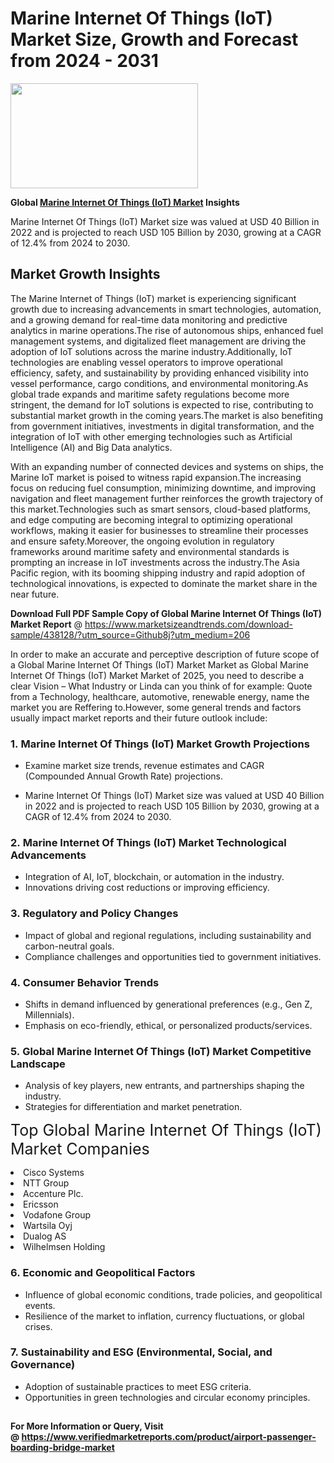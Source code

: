 <H1>Marine Internet Of Things (IoT) Market Size, Growth and Forecast from 2024 - 2031</H1><img class="aligncenter size-medium wp-image-584254" src="https://thirdeyenews.in/wp-content/uploads/2024/09/Global-Market-Research-300x168.jpeg" alt="" width="300" height="168" /><p><strong>Global&nbsp;<a href="https://www.marketsizeandtrends.com/download-sample/438128/?utm_source=Github8j?utm_medium=206">Marine Internet Of Things (IoT) Market</a> Insights</strong></p><p>Marine Internet Of Things (IoT) Market size was valued at USD 40 Billion in 2022 and is projected to reach USD 105 Billion by 2030, growing at a CAGR of 12.4% from 2024 to 2030.</p><p><h2>Market Growth Insights</h2> <p>The Marine Internet of Things (IoT) market is experiencing significant growth due to increasing advancements in smart technologies, automation, and a growing demand for real-time data monitoring and predictive analytics in marine operations.The rise of autonomous ships, enhanced fuel management systems, and digitalized fleet management are driving the adoption of IoT solutions across the marine industry.Additionally, IoT technologies are enabling vessel operators to improve operational efficiency, safety, and sustainability by providing enhanced visibility into vessel performance, cargo conditions, and environmental monitoring.As global trade expands and maritime safety regulations become more stringent, the demand for IoT solutions is expected to rise, contributing to substantial market growth in the coming years.The market is also benefiting from government initiatives, investments in digital transformation, and the integration of IoT with other emerging technologies such as Artificial Intelligence (AI) and Big Data analytics.</p> <p>With an expanding number of connected devices and systems on ships, the Marine IoT market is poised to witness rapid expansion.The increasing focus on reducing fuel consumption, minimizing downtime, and improving navigation and fleet management further reinforces the growth trajectory of this market.Technologies such as smart sensors, cloud-based platforms, and edge computing are becoming integral to optimizing operational workflows, making it easier for businesses to streamline their processes and ensure safety.Moreover, the ongoing evolution in regulatory frameworks around maritime safety and environmental standards is prompting an increase in IoT investments across the industry.The Asia Pacific region, with its booming shipping industry and rapid adoption of technological innovations, is expected to dominate the market share in the near future.</p> <p><span class=""><strong>Download Full PDF Sample Copy of Global Marine Internet Of Things (IoT) Market Report</strong> @ <a href="https://www.marketsizeandtrends.com/download-sample/438128/?utm_source=Github8j?utm_medium=206" target="_blank">https://www.marketsizeandtrends.com/download-sample/438128/?utm_source=Github8j?utm_medium=206</a></span></p><p>In order to make an accurate and perceptive description of future scope of a Global&nbsp;Marine Internet Of Things (IoT) Market Market as Global&nbsp;Marine Internet Of Things (IoT) Market Market of 2025, you need to describe a clear Vision &ndash; What Industry or Linda can you think of for example: Quote from a Technology, healthcare, automotive, renewable energy, name the market you are Reffering to.However, some general trends and factors usually impact market reports and their future outlook include:</p><h3>1.&nbsp;<strong>Marine Internet Of Things (IoT) Market Growth Projections</strong></h3><ul><li>Examine market size trends, revenue estimates and CAGR (Compounded Annual Growth Rate) projections.</li><li><p>Marine Internet Of Things (IoT) Market size was valued at USD 40 Billion in 2022 and is projected to reach USD 105 Billion by 2030, growing at a CAGR of 12.4% from 2024 to 2030.</p></li></ul><h3>2.&nbsp;<strong>Marine Internet Of Things (IoT) Market Technological Advancements</strong></h3><ul><li>Integration of AI, IoT, blockchain, or automation in the industry.</li><li>Innovations driving cost reductions or improving efficiency.</li></ul><h3>3.&nbsp;<strong>Regulatory and Policy Changes</strong></h3><ul><li>Impact of global and regional regulations, including sustainability and carbon-neutral goals.</li><li>Compliance challenges and opportunities tied to government initiatives.</li></ul><h3>4.&nbsp;<strong>Consumer Behavior Trends</strong></h3><ul><li>Shifts in demand influenced by generational preferences (e.g., Gen Z, Millennials).</li><li>Emphasis on eco-friendly, ethical, or personalized products/services.</li></ul><h3>5.&nbsp;<strong>Global Marine Internet Of Things (IoT) Market Competitive Landscape</strong></h3><ul><li>Analysis of key players, new entrants, and partnerships shaping the industry.</li><li>Strategies for differentiation and market penetration.</li></ul><p data-pm-slice="1 1 []"><span style="color: inherit; font-family: inherit; font-size: 25px;">Top Global Marine Internet Of Things (IoT) Market Companies</span></p><div class="" data-test-id=""><p><li>Cisco Systems</li><li> NTT Group</li><li> Accenture Plc.</li><li> Ericsson</li><li> Vodafone Group</li><li> Wartsila Oyj</li><li> Dualog AS</li><li> Wilhelmsen Holding</li></p></div><h3>6.&nbsp;<strong>Economic and Geopolitical Factors</strong></h3><ul><li>Influence of global economic conditions, trade policies, and geopolitical events.</li><li>Resilience of the market to inflation, currency fluctuations, or global crises.</li></ul><h3>7.&nbsp;<strong>Sustainability and ESG (Environmental, Social, and Governance)</strong></h3><ul><li>Adoption of sustainable practices to meet ESG criteria.</li><li>Opportunities in green technologies and circular economy principles.</li></ul><h2><strong style="font-size: 14px;">For More Information or Query, Visit @&nbsp;</strong><a style="background-color: #ffffff; font-size: 14px;" href="https://www.marketsizeandtrends.com/report/marine-internet-of-things-iot-market/" target="_blank">https://www.verifiedmarketreports.com/product/airport-passenger-boarding-bridge-market</a></h2>